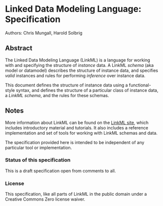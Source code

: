 # Linked Data Modeling Language: Specification

Authors: Chris Mungall, Harold Solbrig

## Abstract

The Linked Data Modeling Language (LinkML) is a language for working with and specifying the structure of *instance* data. A LinkML *schema* (aka model or datamodel) describes the structure of instance data, and specifies *valid* instances and rules for performing *inference* over instance data.

This document defines the structure of instance data using a functional-style syntax, and defines the structure of a particular class of instance data, a *LinkML schema*, and the rules for these schemas.

## Notes

More information about LinkML can be found on the [LinkML site](https://linkml.io), which includes introductory material and tutorials. It also includes a reference implementation and set of tools for working with LinkML schemas and data.

The specification provided here is intended to be independent of any particular tool or implementation.

### Status of this specification

This is a draft specification open from comments to all.

### License

This specification, like all parts of LinkML in the public domain under a Creative Commons Zero license waiver.

